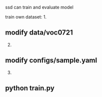 
ssd can train and evaluate model 

train own dataset:
1.
## modify data/voc0721
2.
## modify configs/sample.yaml
3.
## python train.py
